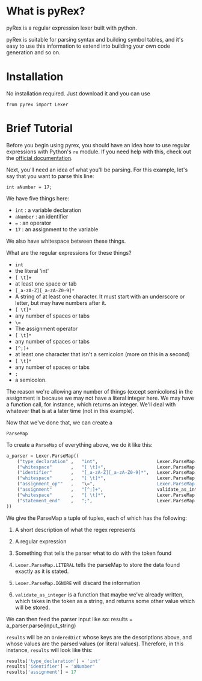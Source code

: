 # What is pyRex? #

pyRex is a regular expression lexer built with python.

pyRex is suitable for parsing syntax and building symbol tables,
and it's easy to use this information to extend into building your
own code generation and so on.

# Installation #

No installation required. Just download it and you can use

    from pyrex import Lexer


# Brief Tutorial #

Before you begin using pyrex, you should have an idea how to use
regular expressions with Python's `re` module. If you need help with
this, check out the [official documentation](http://docs.python.org/library/re.html).

Next, you'll need an idea of what you'll be parsing. For this example,
let's say that you want to parse this line:

    int aNumber = 17;

We have five things here: 

+ `int` : a variable declaration 
+ `aNumber` : an identifier
+ `=` : an operator
+ `17` : an assignment to the variable

We also have whitespace between these things. 

What are the regular expressions for these things?

+ `int`
 + the literal 'int'
+ `[ \t]+`
 + at least one space or tab
+ `[_a-zA-Z][_a-zA-Z0-9]*`
 + A string of at least one character. It must start with an underscore or letter, but may have numbers after it.
+ `[ \t]*`
 + any number of spaces or tabs
+ `\=`
 + The assignment operator
+ `[ \t]*`
 + any number of spaces or tabs
+ `[^;]+`
 + at least one character that isn't a semicolon (more on this in a second)
+ `[ \t]*`
 + any number of spaces or tabs
+ `;`
 + a semicolon.

The reason we're allowing any number of things (except semicolons) in
the assignment is because we may not have a literal integer here. We may
have a function call, for instance, which returns an integer. We'll deal
with whatever that is at a later time (not in this example).

Now that we've done that, we can create a 

`ParseMap`

To create a `ParseMap` of everything above, we do it like this:

```python
a_parser = Lexer.ParseMap((
    ("type_declaration" ,   "int",                      Lexer.ParseMap.LITERAL),
    ("whitespace"       ,   "[ \t]+",                   Lexer.ParseMap.IGNORE),
    ("identifier"       ,   "[_a-zA-Z][_a-zA-Z0-9]*",   Lexer.ParseMap.LITERAL),
    ("whitespace"       ,   "[ \t]*",                   Lexer.ParseMap.IGNORE),
    ("assignment_op""   ,   "\=",                       Lexer.ParseMap.IGNORE),
    ("assignment"       ,   "[^;]+",                    validate_as_integer),
    ("whitespace"       ,   "[ \t]*",                   Lexer.ParseMap.IGNORE),
    ("statement_end"    ,   ";",                        Lexer.ParseMap.IGNORE)
))
```

We give the ParseMap a tuple of tuples, each of which has the following:

1. A short description of what the regex represents
2. A regular expression
3. Something that tells the parser what to do with the token found

1. `Lexer.ParseMap.LITERAL` tells the parseMap to store the data found exactly as it is stated.
2. `Lexer.ParseMap.IGNORE` will discard the information 
3. `validate_as_integer` is a function that maybe we've already written, which takes in the 
token as a string, and returns some other value which will be stored. 

We can then feed the parser input like so:
    results = a_parser.parse(input_string)

`results` will be an `OrderedDict` whose keys are the descriptions above,
and whose values are the parsed values (or literal values). Therefore, in this
instance, `results` will look like this:

```python
results['type_declaration'] = 'int'
results['identifier'] = 'aNumber'
results['assignment'] = 17
```

